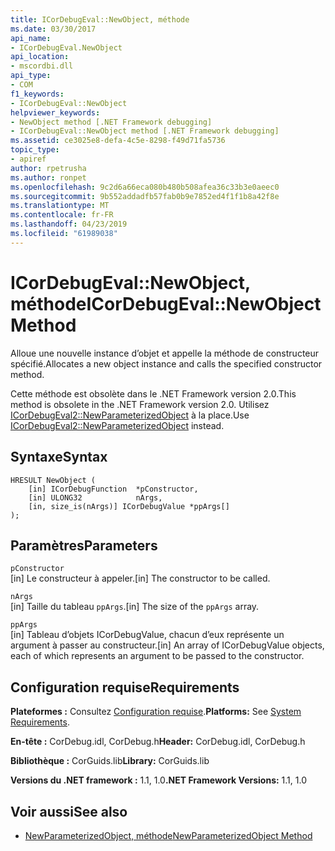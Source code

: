 ```yaml
---
title: ICorDebugEval::NewObject, méthode
ms.date: 03/30/2017
api_name:
- ICorDebugEval.NewObject
api_location:
- mscordbi.dll
api_type:
- COM
f1_keywords:
- ICorDebugEval::NewObject
helpviewer_keywords:
- NewObject method [.NET Framework debugging]
- ICorDebugEval::NewObject method [.NET Framework debugging]
ms.assetid: ce3025e8-defa-4c5e-8298-f49d71fa5736
topic_type:
- apiref
author: rpetrusha
ms.author: ronpet
ms.openlocfilehash: 9c2d6a66eca080b480b508afea36c33b3e0aeec0
ms.sourcegitcommit: 9b552addadfb57fab0b9e7852ed4f1f1b8a42f8e
ms.translationtype: MT
ms.contentlocale: fr-FR
ms.lasthandoff: 04/23/2019
ms.locfileid: "61989038"
---
```

# <a name="icordebugevalnewobject-method"></a><span data-ttu-id="06d72-102">ICorDebugEval::NewObject, méthode</span><span class="sxs-lookup"><span data-stu-id="06d72-102">ICorDebugEval::NewObject Method</span></span>
<span data-ttu-id="06d72-103">Alloue une nouvelle instance d’objet et appelle la méthode de constructeur spécifié.</span><span class="sxs-lookup"><span data-stu-id="06d72-103">Allocates a new object instance and calls the specified constructor method.</span></span>  
  
 <span data-ttu-id="06d72-104">Cette méthode est obsolète dans le .NET Framework version 2.0.</span><span class="sxs-lookup"><span data-stu-id="06d72-104">This method is obsolete in the .NET Framework version 2.0.</span></span> <span data-ttu-id="06d72-105">Utilisez [ICorDebugEval2::NewParameterizedObject](../../../../docs/framework/unmanaged-api/debugging/icordebugeval2-newparameterizedobject-method.md) à la place.</span><span class="sxs-lookup"><span data-stu-id="06d72-105">Use [ICorDebugEval2::NewParameterizedObject](../../../../docs/framework/unmanaged-api/debugging/icordebugeval2-newparameterizedobject-method.md) instead.</span></span>  
  
## <a name="syntax"></a><span data-ttu-id="06d72-106">Syntaxe</span><span class="sxs-lookup"><span data-stu-id="06d72-106">Syntax</span></span>  
  
```  
HRESULT NewObject (  
    [in] ICorDebugFunction  *pConstructor,  
    [in] ULONG32            nArgs,  
    [in, size_is(nArgs)] ICorDebugValue *ppArgs[]  
);  
```  
  
## <a name="parameters"></a><span data-ttu-id="06d72-107">Paramètres</span><span class="sxs-lookup"><span data-stu-id="06d72-107">Parameters</span></span>  
 `pConstructor`  
 <span data-ttu-id="06d72-108">[in] Le constructeur à appeler.</span><span class="sxs-lookup"><span data-stu-id="06d72-108">[in] The constructor to be called.</span></span>  
  
 `nArgs`  
 <span data-ttu-id="06d72-109">[in] Taille du tableau `ppArgs`.</span><span class="sxs-lookup"><span data-stu-id="06d72-109">[in] The size of the `ppArgs` array.</span></span>  
  
 `ppArgs`  
 <span data-ttu-id="06d72-110">[in] Tableau d’objets ICorDebugValue, chacun d’eux représente un argument à passer au constructeur.</span><span class="sxs-lookup"><span data-stu-id="06d72-110">[in] An array of ICorDebugValue objects, each of which represents an argument to be passed to the constructor.</span></span>  
  
## <a name="requirements"></a><span data-ttu-id="06d72-111">Configuration requise</span><span class="sxs-lookup"><span data-stu-id="06d72-111">Requirements</span></span>  
 <span data-ttu-id="06d72-112">**Plateformes :** Consultez [Configuration requise](../../../../docs/framework/get-started/system-requirements.md).</span><span class="sxs-lookup"><span data-stu-id="06d72-112">**Platforms:** See [System Requirements](../../../../docs/framework/get-started/system-requirements.md).</span></span>  
  
 <span data-ttu-id="06d72-113">**En-tête :** CorDebug.idl, CorDebug.h</span><span class="sxs-lookup"><span data-stu-id="06d72-113">**Header:** CorDebug.idl, CorDebug.h</span></span>  
  
 <span data-ttu-id="06d72-114">**Bibliothèque :** CorGuids.lib</span><span class="sxs-lookup"><span data-stu-id="06d72-114">**Library:** CorGuids.lib</span></span>  
  
 <span data-ttu-id="06d72-115">**Versions du .NET framework :** 1.1, 1.0</span><span class="sxs-lookup"><span data-stu-id="06d72-115">**.NET Framework Versions:** 1.1, 1.0</span></span>  
  
## <a name="see-also"></a><span data-ttu-id="06d72-116">Voir aussi</span><span class="sxs-lookup"><span data-stu-id="06d72-116">See also</span></span>

- [<span data-ttu-id="06d72-117">NewParameterizedObject, méthode</span><span class="sxs-lookup"><span data-stu-id="06d72-117">NewParameterizedObject Method</span></span>](../../../../docs/framework/unmanaged-api/debugging/icordebugeval2-newparameterizedobject-method.md)
